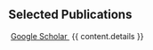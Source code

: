 ## <i class="fa fa-chevron-right"></i> Selected Publications

<a href="https://scholar.google.com/citations?user={{ scholar_id }}" class="btn btn-primary" style="padding: 0.3em;">
  <i class="ai ai-google-scholar"></i> Google Scholar
</a>

<table class="table table-hover">
{{ content.details }}
</table>
